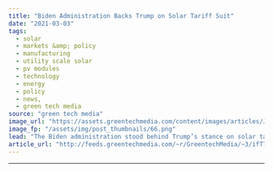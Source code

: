 ```yaml
---
title: "Biden Administration Backs Trump on Solar Tariff Suit"
date: "2021-03-03"
tags: 
  - solar
  - markets &amp; policy
  - manufacturing
  - utility scale solar
  - pv modules
  - technology
  - energy
  - policy
  - news,
  - green tech media
source: "green tech media"
image_url: "https://assets.greentechmedia.com/content/images/articles/Joe_Biden_2019_XL_Shutterstock.jpg"
image_fp: "/assets/img/post_thumbnails/66.png"
lead: "The Biden administration stood behind Trump’s stance on solar tariffs in a Monday filing with the U.S. Court of International Trade, a move that could harm efforts to challenge those duties from the solar industry’s largest trade group. The new admin ..."
article_url: "http://feeds.greentechmedia.com/~r/GreentechMedia/~3/ifT7Kd8rPeQ/biden-administration-backs-trump-on-solar-tariff-suit"
---
```


---
